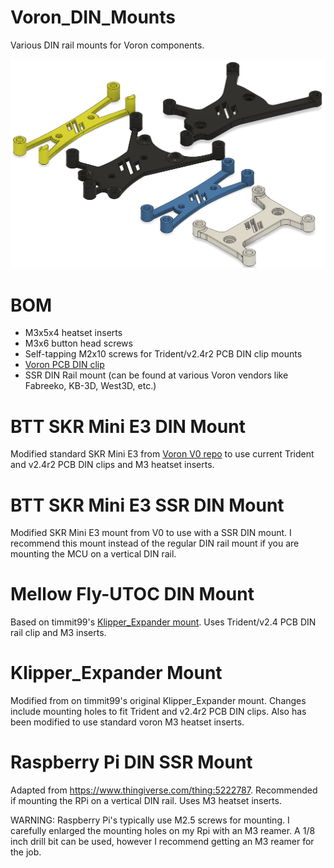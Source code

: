# Voron_DIN_Mounts
Various DIN rail mounts for Voron components.

<img src="Images/Voron_DIN_Mounts.png" width="700">

# BOM

- M3x5x4 heatset inserts
- M3x6 button head screws
- Self-tapping M2x10 screws for Trident/v2.4r2 PCB DIN clip mounts
- <a href="https://github.com/VoronDesign/Voron-Trident/blob/main/STLs/ElectronicsBay/pcb_din_clip_v2_x5.stl"> Voron PCB DIN clip</a>
- SSR DIN Rail mount (can be found at various Voron vendors like Fabreeko, KB-3D, West3D, etc.)

# BTT SKR Mini E3 DIN Mount

Modified standard SKR Mini E3 from <a href="https://github.com/VoronDesign/Voron-0"> Voron V0 repo</a> to use current Trident and v2.4r2 PCB DIN clips and M3 heatset inserts. 

# BTT SKR Mini E3 SSR DIN Mount

Modified SKR Mini E3 mount from V0 to use with a SSR DIN mount. I recommend this mount instead of the regular DIN rail mount if you are mounting the MCU on a vertical DIN rail.

# Mellow Fly-UTOC DIN Mount

Based on timmit99's <a href="https://github.com/VoronDesign/Voron-Hardware/tree/master/Klipper_Expander"> Klipper_Expander mount</a>. Uses Trident/v2.4 PCB DIN rail clip and M3 inserts.

# Klipper_Expander Mount

Modified from on timmit99's original Klipper_Expander mount. Changes include mounting holes to fit Trident and v2.4r2 PCB DIN clips. Also has been modified to use standard voron M3 heatset inserts.

# Raspberry Pi DIN SSR Mount

Adapted from https://www.thingiverse.com/thing:5222787. Recommended if mounting the RPi on a vertical DIN rail. Uses M3 heatset inserts. 

WARNING: Raspberry Pi's typically use M2.5 screws for mounting. I carefully enlarged the mounting holes on my Rpi with an M3 reamer. A 1/8 inch drill bit can be used, however I recommend getting an M3 reamer for the job.
